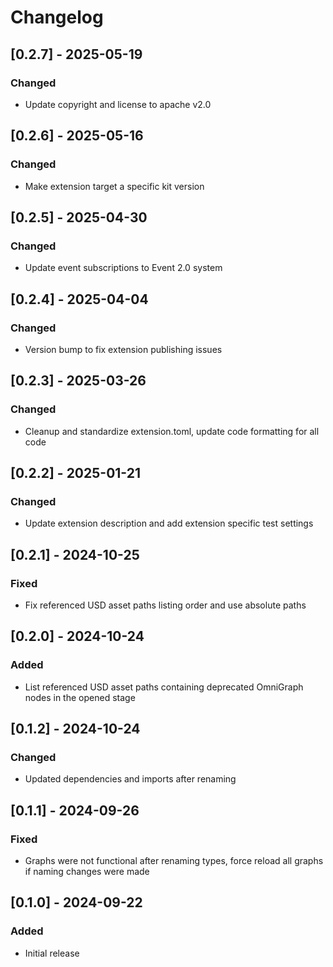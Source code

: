 # Changelog
## [0.2.7] - 2025-05-19
### Changed
- Update copyright and license to apache v2.0

## [0.2.6] - 2025-05-16
### Changed
- Make extension target a specific kit version

## [0.2.5] - 2025-04-30
### Changed
- Update event subscriptions to Event 2.0 system

## [0.2.4] - 2025-04-04
### Changed
- Version bump to fix extension publishing issues

## [0.2.3] - 2025-03-26
### Changed
- Cleanup and standardize extension.toml, update code formatting for all code

## [0.2.2] - 2025-01-21
### Changed
- Update extension description and add extension specific test settings

## [0.2.1] - 2024-10-25
### Fixed
- Fix referenced USD asset paths listing order and use absolute paths

## [0.2.0] - 2024-10-24
### Added
- List referenced USD asset paths containing deprecated OmniGraph nodes in the opened stage

## [0.1.2] - 2024-10-24
### Changed
- Updated dependencies and imports after renaming

## [0.1.1] - 2024-09-26
### Fixed
- Graphs were not functional after renaming types, force reload all graphs if naming changes were made

## [0.1.0] - 2024-09-22
### Added
- Initial release
